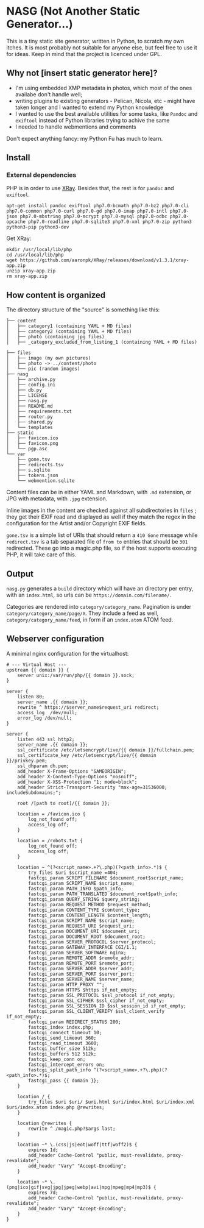 # NASG (Not Another Static Generator...)

This is a tiny static site generator, written in Python, to scratch my own itches.
It is most probably not suitable for anyone else, but feel free to use it for ideas. Keep in mind that the project is licenced under GPL.

## Why not [insert static generator here]?

- I'm using embedded XMP metadata in photos, which most of the ones availabe don't handle well;
- writing plugins to existing generators - Pelican, Nicola, etc - might have taken longer and I wanted to extend my Python knowledge
- I wanted to use the best available utilities for some tasks, like `Pandoc` and  `exiftool` instead of Python libraries trying to achive the same
- I needed to handle webmentions and comments

Don't expect anything fancy: my Python Fu has much to learn.

## Install

### External dependencies

PHP is in order to use [XRay](https://github.com/aaronpk/XRay/). Besides that, the rest is for `pandoc` and `exiftool`.

```
apt-get install pandoc exiftool php7.0-bcmath php7.0-bz2 php7.0-cli php7.0-common php7.0-curl php7.0-gd php7.0-imap php7.0-intl php7.0-json php7.0-mbstring php7.0-mcrypt php7.0-mysql php7.0-odbc php7.0-opcache php7.0-readline php7.0-sqlite3 php7.0-xml php7.0-zip python3 python3-pip python3-dev
```

Get XRay:
```
mkdir /usr/local/lib/php
cd /usr/local/lib/php
wget https://github.com/aaronpk/XRay/releases/download/v1.3.1/xray-app.zip
unzip xray-app.zip
rm xray-app.zip
```

## How content is organized

The directory structure of the "source" is something like this:
```
├── content
│   ├── category1 (containing YAML + MD files)
│   ├── category2 (containing YAML + MD files)
│   ├── photo (containing jpg files)
│   ├── _category_excluded_from_listing_1 (containing YAML + MD files)

├── files
│   ├── image (my own pictures)
│   ├── photo -> ../content/photo
│   └── pic (random images)
├── nasg
│   ├── archive.py
│   ├── config.ini
│   ├── db.py
│   ├── LICENSE
│   ├── nasg.py
│   ├── README.md
│   ├── requirements.txt
│   ├── router.py
│   ├── shared.py
│   └── templates
├── static
│   ├── favicon.ico
│   ├── favicon.png
│   └── pgp.asc
└── var
    ├── gone.tsv
    ├── redirects.tsv
    ├── s.sqlite
    ├── tokens.json
    └── webmention.sqlite
```

Content files can be in either YAML and Markdown, with `.md` extension, or JPG with metadata, with `.jpg` extension.

Inline images in the content are checked against all subdirectories in `files` ; they get their EXIF read and displayed as well if they match the regex in the configuration for the Artist and/or Copyright EXIF fields.

`gone.tsv` is a simple list of URIs that should return a `410 Gone` message while `redirect.tsv` is a tab separated file of `from to` entries that should be `301` redirected. These go into a magic.php file, so if the host supports executing PHP, it will take care of this.

## Output

`nasg.py` generates a `build` directory which will have an directory per entry, with an `index.html`, so urls can be `https://domain.com/filename/`.

Categories are rendered into `category/category_name`. Pagination is under `category/category_name/page/X`. They include a feed as well, `category/category_name/feed`, in form if an `index.atom` ATOM feed.

## Webserver configuration

A minimal nginx configuration for the virtualhost:
```
# --- Virtual Host ---
upstream {{ domain }} {
    server unix:/var/run/php/{{ domain }}.sock;
}

server {
    listen 80;
    server_name .{{ domain }};
    rewrite ^ https://$server_name$request_uri redirect;
    access_log  /dev/null;
    error_log /dev/null;
}

server {
    listen 443 ssl http2;
    server_name .{{ domain }};
    ssl_certificate /etc/letsencrypt/live/{{ domain }}/fullchain.pem;
    ssl_certificate_key /etc/letsencrypt/live/{{ domain }}/privkey.pem;
    ssl_dhparam dh.pem;
    add_header X-Frame-Options "SAMEORIGIN";
    add_header X-Content-Type-Options "nosniff";
    add_header X-XSS-Protection "1; mode=block";
    add_header Strict-Transport-Security "max-age=31536000; includeSubdomains;";

    root /[path to root]/{{ domain }};

    location = /favicon.ico {
        log_not_found off;
        access_log off;
    }

    location = /robots.txt {
        log_not_found off;
        access_log off;
    }

    location ~ ^(?<script_name>.+?\.php)(?<path_info>.*)$ {
        try_files $uri $script_name =404;
        fastcgi_param SCRIPT_FILENAME $document_root$script_name;
        fastcgi_param SCRIPT_NAME $script_name;
        fastcgi_param PATH_INFO $path_info;
        fastcgi_param PATH_TRANSLATED $document_root$path_info;
        fastcgi_param QUERY_STRING $query_string;
        fastcgi_param REQUEST_METHOD $request_method;
        fastcgi_param CONTENT_TYPE $content_type;
        fastcgi_param CONTENT_LENGTH $content_length;
        fastcgi_param SCRIPT_NAME $script_name;
        fastcgi_param REQUEST_URI $request_uri;
        fastcgi_param DOCUMENT_URI $document_uri;
        fastcgi_param DOCUMENT_ROOT $document_root;
        fastcgi_param SERVER_PROTOCOL $server_protocol;
        fastcgi_param GATEWAY_INTERFACE CGI/1.1;
        fastcgi_param SERVER_SOFTWARE nginx;
        fastcgi_param REMOTE_ADDR $remote_addr;
        fastcgi_param REMOTE_PORT $remote_port;
        fastcgi_param SERVER_ADDR $server_addr;
        fastcgi_param SERVER_PORT $server_port;
        fastcgi_param SERVER_NAME $server_name;
        fastcgi_param HTTP_PROXY "";
        fastcgi_param HTTPS $https if_not_empty;
        fastcgi_param SSL_PROTOCOL $ssl_protocol if_not_empty;
        fastcgi_param SSL_CIPHER $ssl_cipher if_not_empty;
        fastcgi_param SSL_SESSION_ID $ssl_session_id if_not_empty;
        fastcgi_param SSL_CLIENT_VERIFY $ssl_client_verify if_not_empty;
        fastcgi_param REDIRECT_STATUS 200;
        fastcgi_index index.php;
        fastcgi_connect_timeout 10;
        fastcgi_send_timeout 360;
        fastcgi_read_timeout 3600;
        fastcgi_buffer_size 512k;
        fastcgi_buffers 512 512k;
        fastcgi_keep_conn on;
        fastcgi_intercept_errors on;
        fastcgi_split_path_info ^(?<script_name>.+?\.php)(?<path_info>.*)$;
        fastcgi_pass {{ domain }};
    }

    location / {
        try_files $uri $uri/ $uri.html $uri/index.html $uri/index.xml $uri/index.atom index.php @rewrites;
    }

    location @rewrites {
        rewrite ^ /magic.php?$args last;
    }

    location ~* \.(css|js|eot|woff|ttf|woff2)$ {
        expires 1d;
        add_header Cache-Control "public, must-revalidate, proxy-revalidate";
        add_header "Vary" "Accept-Encoding";
    }

    location ~* \.(png|ico|gif|svg|jpg|jpeg|webp|avi|mpg|mpeg|mp4|mp3)$ {
        expires 7d;
        add_header Cache-Control "public, must-revalidate, proxy-revalidate";
        add_header "Vary" "Accept-Encoding";
    }
}

```
